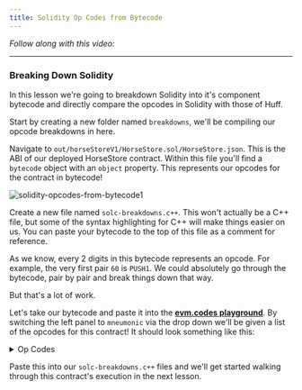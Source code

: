 ```yaml
---
title: Solidity Op Codes from Bytecode
---
```


_Follow along with this video:_

---

### Breaking Down Solidity

In this lesson we're going to breakdown Solidity into it's component bytecode and directly compare the opcodes in Solidity with those of Huff.

Start by creating a new folder named `breakdowns`, we'll be compiling our opcode breakdowns in here.

Navigate to `out/horseStoreV1/HorseStore.sol/HorseStore.json`. This is the ABI of our deployed HorseStore contract. Within this file you'll find a `bytecode` object with an `object` property. This represents our opcodes for the contract in bytecode!

![solidity-opcodes-from-bytecode1](/formal-verification-1/42-solidity-opcodes-from-bytecode/solidity-opcodes-from-bytecode1.png)

Create a new file named `solc-breakdowns.c++`. This won't actually be a C++ file, but some of the syntax highlighting for C++ will make things easier on us. You can paste your bytecode to the top of this file as a comment for reference.

As we know, every 2 digits in this bytecode represents an opcode. For example, the very first pair `60` is `PUSH1`. We could absolutely go through the bytecode, pair by pair and break things down that way.

But that's a lot of work.

Let's take our bytecode and paste it into the **[evm.codes playground](https://www.evm.codes/playground)**. By switching the left panel to `mneumonic` via the drop down we'll be given a list of the opcodes for this contract! It should look something like this:

<details>
<Summary> Op Codes </summary>
```
PUSH1 0x80
PUSH1 0x40
MSTORE
CALLVALUE
DUP1
ISZERO
PUSH1 0x0e
JUMPI
PUSH0
DUP1
REVERT
JUMPDEST
POP
PUSH1 0xa5
DUP1
PUSH2 0x001b
PUSH0
CODECOPY
PUSH0
RETURN
INVALID
PUSH1 0x80
PUSH1 0x40
MSTORE
CALLVALUE
DUP1
ISZERO
PUSH1 0x0e
JUMPI
PUSH0
DUP1
REVERT
JUMPDEST
POP
PUSH1 0x04
CALLDATASIZE
LT
PUSH1 0x30
JUMPI
PUSH0
CALLDATALOAD
PUSH1 0xe0
SHR
DUP1
PUSH4 0xcdfead2e
EQ
PUSH1 0x34
JUMPI
DUP1
PUSH4 0xe026c017
EQ
PUSH1 0x45
JUMPI
JUMPDEST
PUSH0
DUP1
REVERT
JUMPDEST
PUSH1 0x43
PUSH1 0x3f
CALLDATASIZE
PUSH1 0x04
PUSH1 0x59
JUMP
JUMPDEST
PUSH0
SSTORE
JUMP
JUMPDEST
STOP
JUMPDEST
PUSH0
SLOAD
PUSH1 0x40
MLOAD
SWAP1
DUP2
MSTORE
PUSH1 0x20
ADD
PUSH1 0x40
MLOAD
DUP1
SWAP2
SUB
SWAP1
RETURN
JUMPDEST
PUSH0
PUSH1 0x20
DUP3
DUP5
SUB
SLT
ISZERO
PUSH1 0x68
JUMPI
PUSH0
DUP1
REVERT
JUMPDEST
POP
CALLDATALOAD
SWAP2
SWAP1
POP
JUMP
INVALID
LOG2
PUSH5 0x6970667358
INVALID
SLT
KECCAK256
INVALID
ADD
INVALID
PUSH13 0x40d0ed98f16c7769ffde7109d5
INVALID
SWAP16
SWAP14
INVALID
INVALID
BALANCE
PUSH23 0x9a77032ceb92497a64736f6c63430008140033
```
</details>


Paste this into our `solc-breakdowns.c++` files and we'll get started walking through this contract's execution in the next lesson.
